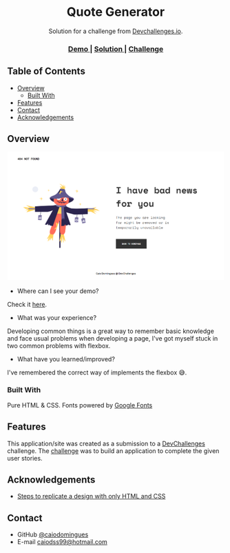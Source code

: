 <!-- Please update value in the {}  -->

<h1 align="center">Quote Generator</h1>

<div align="center">
   Solution for a challenge from  <a href="http://devchallenges.io" target="_blank">Devchallenges.io</a>.
</div>

<div align="center">
  <h3>
    <a href="https://devchallenge-404.vercel.app/">
      Demo
    </a>
    <span> | </span>
    <a href="https://github.com/caiodomingues/devchallenges/tree/master/quote-generator">
      Solution
    </a>
    <span> | </span>
    <a href="https://devchallenges.io/challenges/8Y3J4ucAMQpSnYTwwWW8">
      Challenge
    </a>
  </h3>
</div>

<!-- TABLE OF CONTENTS -->

## Table of Contents

- [Overview](#overview)
  - [Built With](#built-with)
- [Features](#features)
- [Contact](#contact)
- [Acknowledgements](#acknowledgements)

<!-- OVERVIEW -->

## Overview

![screenshot](../screenshots/404-challenge.png)

- Where can I see your demo?

Check it [here](https://devchallenge-404.vercel.app/).

- What was your experience?

Developing common things is a great way to remember basic knowledge and face usual problems when developing a page, I've got myself stuck in two common problems with flexbox.

- What have you learned/improved?

I've remembered the correct way of implements the flexbox 😅.

### Built With

Pure HTML & CSS.
Fonts powered by [Google Fonts](http://fonts.google.com/)

## Features

This application/site was created as a submission to a [DevChallenges](https://devchallenges.io/challenges) challenge. The [challenge](https://devchallenges.io/challenges/wBunSb7FPrIepJZAg0sY) was to build an application to complete the given user stories.

## Acknowledgements

- [Steps to replicate a design with only HTML and CSS](https://devchallenges-blogs.web.app/how-to-replicate-design/)

## Contact

- GitHub [@caiodomingues](https://github.com/caiodomingues)
- E-mail [caiodss99@hotmail.com](mailto:caiodss99@hotmail.com)
